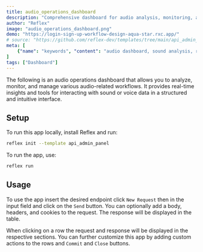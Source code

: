 ```yaml
---
title: audio_operations_dashboard
description: "Comprehensive dashboard for audio analysis, monitoring, and operational insights."
author: "Reflex"
image: "audio_operations_dashboard.png"
demo: "https://login-sign-up-workflow-design-aqua-star.rxc.app/"
# source: "https://github.com/reflex-dev/templates/tree/main/api_admin_panel"
meta: [
    {"name": "keywords", "content": "audio dashboard, sound analysis, reflex audio tools"},
]
tags: ["Dashboard"]
---
```


The following is an audio operations dashboard that allows you to analyze, monitor, and manage various audio-related workflows. It provides real-time insights and tools for interacting with sound or voice data in a structured and intuitive interface.

## Setup

To run this app locally, install Reflex and run:

```bash
reflex init --template api_admin_panel
```

To run the app, use:

```bash
reflex run
```

## Usage

To use the app insert the desired endpoint click `New Request` then in the input field and click on the `Send` button. You can optionally add a body, headers, and cookies to the request. The response will be displayed in the table.

When clicking on a row the request and response will be displayed in the respective sections. You can further customize this app by adding custom actions to the rows and `Commit` and `Close` buttons.
